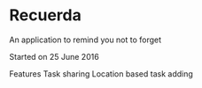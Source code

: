 # Recuerda
An application to remind you not to forget

Started on 25 June 2016

Features
Task sharing
Location based task adding